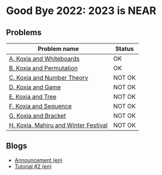 # Good Bye 2022: 2023 is NEAR

## Problems

|Problem name|Status|
|------------|---------|
| [A. Koxia and Whiteboards](problems/A._Koxia_and_Whiteboards.md)|OK|
| [B. Koxia and Permutation](problems/B._Koxia_and_Permutation.md)|OK|
| [C. Koxia and Number Theory](problems/C._Koxia_and_Number_Theory.md)|NOT OK|
| [D. Koxia and Game](problems/D._Koxia_and_Game.md)|NOT OK|
| [E. Koxia and Tree](problems/E._Koxia_and_Tree.md)|NOT OK|
| [F. Koxia and Sequence](problems/F._Koxia_and_Sequence.md)|NOT OK|
| [G. Koxia and Bracket](problems/G._Koxia_and_Bracket.md)|NOT OK|
| [H. Koxia, Mahiru and Winter Festival](problems/H._Koxia,_Mahiru_and_Winter_Festival.md)|NOT OK|
## Blogs

- [Announcement (en)](blogs/Announcement_(en).md)
- [Tutorial #2 (en)](blogs/Tutorial_2_(en).md)
